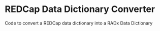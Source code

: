 # REDCap Data Dictionary Converter

Code to convert a REDCap data dictionary into a RADx Data Dictionary
